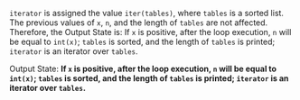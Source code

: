 `iterator` is assigned the value `iter(tables)`, where `tables` is a sorted list. The previous values of `x`, `n`, and the length of `tables` are not affected. Therefore, the Output State is: If `x` is positive, after the loop execution, `n` will be equal to `int(x)`; `tables` is sorted, and the length of `tables` is printed; `iterator` is an iterator over `tables`.

Output State: **If `x` is positive, after the loop execution, `n` will be equal to `int(x)`; `tables` is sorted, and the length of `tables` is printed; `iterator` is an iterator over `tables`.**